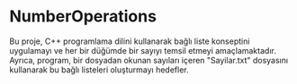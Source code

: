 # NumberOperations
Bu proje, C++ programlama dilini kullanarak bağlı liste konseptini uygulamayı ve her bir düğümde bir 
sayıyı temsil etmeyi amaçlamaktadır. Ayrıca, program, bir dosyadan okunan sayıları içeren 
"Sayilar.txt" dosyasını kullanarak bu bağlı listeleri oluşturmayı hedefler.
